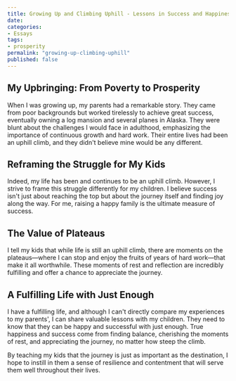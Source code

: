 ```yaml
---
title: Growing Up and Climbing Uphill - Lessons in Success and Happiness
date: 
categories:
- Essays
tags:
- prosperity
permalink: "growing-up-climbing-uphill"
published: false
---
```

## My Upbringing: From Poverty to Prosperity

When I was growing up, my parents had a remarkable story. They came from poor backgrounds but worked tirelessly to achieve great success, eventually owning a log mansion and several planes in Alaska. They were blunt about the challenges I would face in adulthood, emphasizing the importance of continuous growth and hard work. Their entire lives had been an uphill climb, and they didn't believe mine would be any different.

## Reframing the Struggle for My Kids

Indeed, my life has been and continues to be an uphill climb. However, I strive to frame this struggle differently for my children. I believe success isn't just about reaching the top but about the journey itself and finding joy along the way. For me, raising a happy family is the ultimate measure of success.

## The Value of Plateaus

I tell my kids that while life is still an uphill climb, there are moments on the plateaus—where I can stop and enjoy the fruits of years of hard work—that make it all worthwhile. These moments of rest and reflection are incredibly fulfilling and offer a chance to appreciate the journey.

## A Fulfilling Life with Just Enough

I have a fulfilling life, and although I can't directly compare my experiences to my parents', I can share valuable lessons with my children. They need to know that they can be happy and successful with just enough. True happiness and success come from finding balance, cherishing the moments of rest, and appreciating the journey, no matter how steep the climb.

By teaching my kids that the journey is just as important as the destination, I hope to instill in them a sense of resilience and contentment that will serve them well throughout their lives.